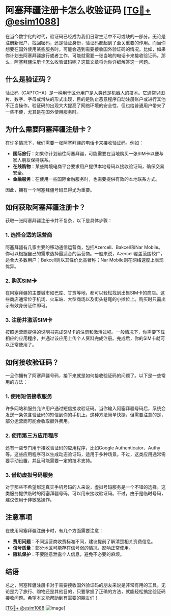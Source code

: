 # 阿塞拜疆注册卡怎么收验证码 [[TG💪+ @esim1088](https://t.me/s/esim1088)]

在当今数字化的时代，验证码已经成为我们日常生活中不可或缺的一部分。无论是注册新账户、找回密码，还是验证身份，验证码都起到了至关重要的作用。而当你想要在国外使用某些服务时，可能会遇到需要接收国外验证码的情况。比如，如果你计划去阿塞拜疆旅行或者工作，可能就需要一张当地的电话卡来接收验证码。那么，阿塞拜疆注册卡怎么收验证码呢？这篇文章将为你详细解答这一问题。

## 什么是验证码？

验证码（CAPTCHA）是一种用于区分用户是人类还是机器人的技术。它通常以图片、数字、字母或滑块的形式出现，目的是防止恶意程序自动注册账户或进行其他不正当操作。验证码的出现大大提高了网络环境的安全性，但也给普通用户带来了一些不便，尤其是在国外使用服务时。

## 为什么需要阿塞拜疆注册卡？

在许多情况下，我们需要一张阿塞拜疆的电话卡来接收验证码。例如：

- **国际旅行**：如果你计划前往阿塞拜疆，可能需要在当地购买一张SIM卡以便与家人朋友保持联系。
- **在线购物**：某些跨境电商平台要求用户提供本地号码以接收验证码，确保交易安全。
- **金融服务**：在使用一些国际金融服务时，也需要提供有效的本地联系方式。

因此，拥有一个阿塞拜疆号码显得尤为重要。

## 如何获取阿塞拜疆注册卡？

获取一张阿塞拜疆注册卡并不复杂，以下是具体步骤：

### 1. 选择合适的运营商

阿塞拜疆有几家主要的移动通信运营商，包括Azercell、Bakcell和Nar Mobile。你可以根据自己的需求选择最适合的运营商。一般来说，Azercell覆盖范围较广，适合大多数用户；Bakcell则以其性价比高著称；Nar Mobile则在网络速度上表现优异。

### 2. 购买SIM卡

在阿塞拜疆的主要城市如巴库、甘贾等地，都可以轻松找到出售SIM卡的商店。这些商店通常位于机场、火车站、大型商场以及街头巷尾的小摊位上。购买时只需出示有效身份证件即可。

### 3. 注册并激活SIM卡

按照运营商提供的说明书完成SIM卡的注册和激活过程。一般情况下，你需要下载相应的应用程序，并通过该应用上传个人资料完成注册。完成后，你的SIM卡就可以正常使用了。

## 如何接收验证码？

一旦你拥有了阿塞拜疆号码，接下来就是如何接收验证码的问题了。以下是一些常用的方法：

### 1. 使用短信接收服务

许多网站和服务允许用户通过短信接收验证码。当你输入阿塞拜疆号码后，系统会发送一条包含验证码的短信到你的手机上。这种方法简单快捷，但需要注意的是，部分运营商可能会收取额外费用。

### 2. 使用第三方应用程序

还有一些专门用于接收验证码的应用程序，比如Google Authenticator、Authy等。这些应用程序可以生成动态验证码，适用于多种场景。不过，这类应用通常需要手动设置，并且可能需要一定的技术支持。

### 3. 借助虚拟号码服务

对于那些不希望绑定真实手机号码的人来说，虚拟号码服务是一个不错的选择。这类服务提供临时的阿塞拜疆号码，可以用来接收验证码。不过，由于是临时号码，建议仅用于非敏感操作。

## 注意事项

在使用阿塞拜疆注册卡时，有几个方面需要注意：

- **费用问题**：不同运营商收费标准不同，建议提前了解清楚相关资费信息。
- **信号质量**：部分地区可能存在信号弱的情况，影响正常使用。
- **隐私保护**：不要随意泄露个人信息，避免不必要的麻烦。

## 结语

总之，阿塞拜疆注册卡对于需要接收国外验证码的朋友来说是非常有用的工具。无论是为了旅行、购物还是其他目的，只要掌握了正确的方法，就能轻松搞定验证码接收问题。希望本文能帮助到有需要的朋友们！

[[TG💪+ @esim1088](https://t.me/s/esim1088) ![Image](https://i.postimg.cc/4NQfJmqS/Snipaste-2025-05-13-00-14-12.png)]